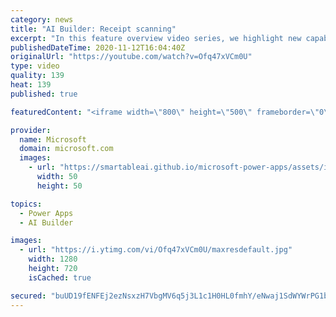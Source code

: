 ```yaml
---
category: news
title: "AI Builder: Receipt scanning"
excerpt: "In this feature overview video series, we highlight new capabilities included in the latest update to AI Builder.  Receipt scanning is a new AI Builder feature that processes receipts to identify and extract information. The AI model identifies receipt data, merchant information, total price, and taxes"
publishedDateTime: 2020-11-12T16:04:40Z
originalUrl: "https://youtube.com/watch?v=Ofq47xVCm0U"
type: video
quality: 139
heat: 139
published: true

featuredContent: "<iframe width=\"800\" height=\"500\" frameborder=\"0\" src=\"https://www.youtube.com/embed/Ofq47xVCm0U\" allow=\"accelerometer; autoplay; encrypted-media; gyroscope; picture-in-picture\" allowfullscreen></iframe>"

provider:
  name: Microsoft
  domain: microsoft.com
  images:
    - url: "https://smartableai.github.io/microsoft-power-apps/assets/images/organizations/microsoft.com-50x50.jpg"
      width: 50
      height: 50

topics:
  - Power Apps
  - AI Builder

images:
  - url: "https://i.ytimg.com/vi/Ofq47xVCm0U/maxresdefault.jpg"
    width: 1280
    height: 720
    isCached: true

secured: "buUD19fENFEj2ezNsxzH7VbgMV6q5j3L1c1H0HL0fmhY/eNwaj1SdWYWrPG1bcVqk1NtgUBEGcOsTSWiwh26g4E1efSk7+2tOSfqp4HilBh3ozZf8kpPoiEKpsHJab/dkjBXmLxFS4gUa/+KC5qUkqfnTuWOIf9LLOKyIZqmCtJKXVix4OWjZxLWCEghC/jR5aihCBglzXuYmHaImlhj87Kkj5ZTs+wjPZQy/daMJhPHyzT9x6O3tz81rKS6gLIWW1cofO9ok4xkoyW6HkafESxZpxq0N8+ysxK4FnW5BPVe1i4XQotnoMitCVG8qQVubjSiT7rXN7jrCAaCYjqoSmbEgysgelu/9a7KBP2z3HPhZSbfaZZS7iYLVr0UeogL5zbLkdgcg40hO9EWrBYHVK0Ym54vlM4fCs6hhkY+1LvKWYQr4EVmI2Xuancg61ek;fxx2r2eopEAKinDG11S2+w=="
---
```


